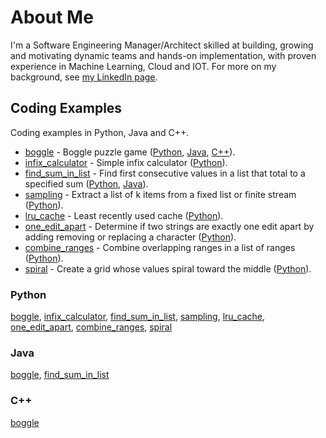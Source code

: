 # About Me
I'm a Software Engineering Manager/Architect skilled at building, growing and motivating dynamic teams and hands-on implementation, with proven experience in Machine Learning, Cloud and IOT. For more on my background, see <a href="https://www.linkedin.com/arthuston">my LinkedIn page</a>.

## Coding Examples

Coding examples in Python, Java and C++.

* <a href="boggle">boggle</a> - Boggle puzzle game (<a href="boggle/boggle-python">Python</a>, <a href="boggle/boggle-java">Java<a>, <a href="boggle/boggle-cpp">C++</a>).
* <a href="infix_calculator">infix_calculator</a> - Simple infix calculator (<a href="infix_calculator/infix_calculator-python">Python</a>).
* <a href="find_sum_in_list">find_sum_in_list</a> - Find first consecutive values in a list that total to a specified sum (<a href="find_sum_in_list/find_sum_in_list-python">Python</a>, <a href="find_sum_in_list/find_sum_in_list-java">Java</a>).
* <a href="sampling">sampling</a> - Extract a list of k items from a fixed list or finite stream (<a href="sampling/sampling-python">Python</a>).
* <a href="lru_cache">lru_cache</a> - Least recently used cache (<a href="lru_cache/lru_cache-python">Python</a>).
* <a href="one_edit_apart">one_edit_apart</a> - Determine if two strings are exactly one edit apart by adding removing or replacing a character (<a href="one_edit_apart/one_edit_apart-python">Python</a>).
* <a href="combine_ranges">combine_ranges</a> - Combine overlapping ranges in a list of ranges (<a href="combine_ranges/combine_ranges-python">Python</a>).
* <a href="spiral">spiral</a> - Create a grid whose values spiral toward the middle (<a href="spiral/spiral-python">Python</a>).

### Python

<a href="boggle/boggle-python">boggle</a>, <a href="infix_calculator/infix_calculator-python">infix_calculator</a>, <a href="find_sum_in_list/find_sum_in_list-python">find_sum_in_list</a>, <a href="sampling/sampling-python">sampling</a>, <a href="lru_cache/lru_cache-python">lru_cache</a>, <a href="one_edit_apart/one_edit_apart-python">one_edit_apart</a>, <a href="combine_ranges/combine_ranges-python">combine_ranges</a>, <a href="spiral/spiral-python">spiral</a>

### Java

<a href="boggle/boggle-java">boggle</a>, <a href="find_sum_in_list/find_sum_in_list-java">find_sum_in_list</a>

### C++

<a href="boggle/boggle-cpp">boggle</a>
